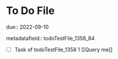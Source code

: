 # To Do File

due:: 2022-09-10

metadatafield:: todoTestFile_1358_84

- [ ] Task of todoTestFile_1358 1 [[Query me]]
